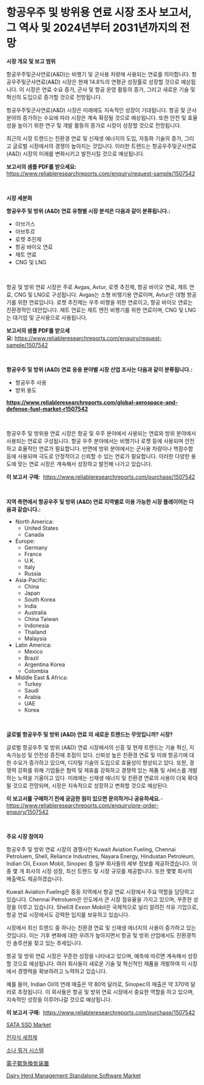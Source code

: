 <p><h1>항공우주 및 방위용 연료 시장 조사 보고서, 그 역사 및 2024년부터 2031년까지의 전망</h1></p><p><strong>시장 개요 및 보고 범위</strong></p>
<p><p>항공우주및군사연료(A&D)는 비행기 및 군사용 차량에 사용되는 연료를 의미합니다. 항공우주및군사연료(A&D) 시장은 현재 14.8%의 연평균 성장률로 성장할 것으로 예상됩니다. 이 시장은 연료 수요 증가, 군사 및 항공 운영 활동의 증가, 그리고 새로운 기술 및 혁신의 도입으로 증가할 것으로 전망됩니다.</p><p>항공우주및군사연료(A&D) 시장은 미래에도 지속적인 성장이 기대됩니다. 항공 및 군사 분야의 증가하는 수요에 따라 시장은 계속 확장될 것으로 예상됩니다. 또한 안전 및 효율성을 높이기 위한 연구 및 개발 활동의 증가로 시장이 성장할 것으로 전망됩니다.</p><p>최근의 시장 트렌드는 친환경 연료 및 신재생 에너지의 도입, 자동화 기술의 증가, 그리고 글로벌 시장에서의 경쟁이 높아지는 것입니다. 이러한 트렌드는 항공우주및군사연료(A&D) 시장의 미래를 변화시키고 발전시킬 것으로 예상됩니다.</p></p>
<p><strong>보고서의 샘플 PDF를 받으세요:</strong> <a href="https://www.reliableresearchreports.com/enquiry/request-sample/1507542">https://www.reliableresearchreports.com/enquiry/request-sample/1507542</a></p>
<p>&nbsp;</p>
<p><strong>시장 세분화</strong></p>
<p><strong>항공우주 및 방위 (A&D) 연료 유형별 시장 분석은 다음과 같이 분류됩니다.:</strong></p>
<p><ul><li>아브가스</li><li>아브투르</li><li>로켓 추진제</li><li>항공 바이오 연료</li><li>제트 연료</li><li>CNG 및 LNG</li></ul></p>
<p>&nbsp;</p>
<p><p>항공 및 방위 연료 시장은 주로 Avgas, Avtur, 로켓 추진제, 항공 바이오 연료, 제트 연료, CNG 및 LNG로 구성됩니다. Avgas는 소형 비행기용 연료이며, Avtur은 대형 항공기를 위한 연료입니다. 로켓 추진제는 우주 비행을 위한 연료이고, 항공 바이오 연료는 친환경적인 대안입니다. 제트 연료는 제트 엔진 비행기를 위한 연료이며, CNG 및 LNG는 대기업 및 군사용으로 사용됩니다.</p></p>
<p><strong>보고서의 샘플 PDF를 받으세요:</strong>&nbsp;<a href="https://www.reliableresearchreports.com/enquiry/request-sample/1507542">https://www.reliableresearchreports.com/enquiry/request-sample/1507542</a></p>
<p>&nbsp;</p>
<p><strong> 항공우주 및 방위 (A&D) 연료 응용 분야별 시장 산업 조사는 다음과 같이 분류됩니다.:</strong></p>
<p><ul><li>항공우주 사용</li><li>방위 용도</li></ul></p>
<p><strong><a href="https://www.reliableresearchreports.com/global-aerospace-and-defense-fuel-market-r1507542">https://www.reliableresearchreports.com/global-aerospace-and-defense-fuel-market-r1507542</a></strong></p>
<p>&nbsp;</p>
<p><p>항공우주 및 방위용 연료 시장은 항공 및 우주 분야에서 사용되는 연료와 방위 분야에서 사용되는 연료로 구성됩니다. 항공 우주 분야에서는 비행기나 로켓 등에 사용되며 안전하고 효율적인 연료가 필요합니다. 반면에 방위 분야에서는 군사용 차량이나 핵잠수함 등에 사용되며 극도로 안정적이고 신뢰할 수 있는 연료가 필요합니다. 이러한 다양한 용도에 맞는 연료 시장은 계속해서 성장하고 발전해 나가고 있습니다.</p></p>
<p><strong>이 보고서 구매:</strong>&nbsp; <a href="https://www.reliableresearchreports.com/purchase/1507542">https://www.reliableresearchreports.com/purchase/1507542</a></p>
<p>&nbsp;</p>
<p><strong>지역 측면에서 항공우주 및 방위 (A&D) 연료 지역별로 이용 가능한 시장 플레이어는 다음과 같습니다.:</strong></p>
<p><ul>
    <li>
        North America:
        <ul>
            <li>United States</li>
            <li>Canada</li>
        </ul>
    </li>
    <li>
        Europe:
        <ul>
            <li>Germany</li>
            <li>France</li>
            <li>U.K.</li>
            <li>Italy</li>
            <li>Russia</li>
        </ul>
    </li>
    <li>
        Asia-Pacific:
        <ul>
            <li>China</li>
            <li>Japan</li>
            <li>South Korea</li>
            <li>India</li>
            <li>Australia</li>
            <li>China Taiwan</li>
            <li>Indonesia</li>
            <li>Thailand</li>
            <li>Malaysia</li>
        </ul>
    </li>
    <li>
        Latin America:
        <ul>
            <li>Mexico</li>
            <li>Brazil</li>
            <li>Argentina Korea</li>
            <li>Colombia</li>
        </ul>
    </li>
    <li>
        Middle East & Africa:
        <ul>
            <li>Turkey</li>
            <li>Saudi</li>
            <li>Arabia</li>
            <li>UAE</li>
            <li>Korea</li>
        </ul>
    </li>
    </ul></p>
<p>&nbsp;</p>
<p><strong>글로벌 항공우주 및 방위 (A&D) 연료 의 새로운 트렌드는 무엇입니까? 시장?</strong></p>
<p><p>글로벌 항공우주 및 방위 (A&D) 연료 시장에서의 신흥 및 현재 트렌드는 기술 혁신, 지속가능성 및 안전성 증진에 초점이 있다. 신뢰성 높은 친환경 연료 및 미래 항공기에 대한 수요가 증가하고 있으며, 디지털 기술의 도입으로 효율성이 향상되고 있다. 또한, 경쟁력 강화를 위해 기업들은 협력 및 제휴를 강화하고 경쟁력 있는 제품 및 서비스를 개발하는 노력을 기울이고 있다. 미래에는 신재생 에너지 및 친환경 연료의 사용이 더욱 확대될 것으로 전망되며, 시장은 지속적으로 성장하고 변화할 것으로 예상된다.</p></p>
<p><strong>이 보고서를 구매하기 전에 궁금한 점이 있으면 문의하거나 공유하세요.</strong>- <a href="https://www.reliableresearchreports.com/enquiry/pre-order-enquiry/1507542">https://www.reliableresearchreports.com/enquiry/pre-order-enquiry/1507542</a></p>
<p>&nbsp;</p>
<p><strong>주요 시장 참여자</strong></p>
<p><p>항공우주 및 방위 연료 시장의 경쟁사인 Kuwait Aviation Fueling, Chennai Petroluem, Shell, Reliance Industries, Nayara Energy, Hindustan Petroleum, Indian Oil, Exxon Mobil, Sinopec 중 일부 회사들의 세부 정보를 제공하겠습니다. 이 중 몇 개 회사의 시장 성장, 최신 트렌드 및 시장 규모를 제공합니다. 또한 몇몇 회사의 매출액도 제공하겠습니다.</p><p>Kuwait Aviation Fueling은 중동 지역에서 항공 연료 시장에서 주요 역할을 담당하고 있습니다. Chennai Petroluem은 인도에서 큰 시장 점유율을 가지고 있으며, 꾸준한 성장을 이루고 있습니다. Shell과 Exxon Mobil은 국제적으로 널리 알려진 석유 기업으로, 항공 연료 시장에서도 강력한 입지를 보유하고 있습니다.</p><p>시장에서 최신 트렌드 중 하나는 친환경 연료 및 신재생 에너지의 사용이 증가하고 있는 것입니다. 이는 기후 변화에 대한 우려가 높아지면서 항공 및 방위 산업에서도 친환경적인 솔루션을 찾고 있는 추세입니다.</p><p>항공 및 방위 연료 시장은 꾸준한 성장을 나타내고 있으며, 예측에 따르면 계속해서 성장할 것으로 예상됩니다. 여러 회사들이 새로운 기술 및 혁신적인 제품을 개발하여 이 시장에서 경쟁력을 확보하려고 노력하고 있습니다.</p><p>예를 들어, Indian Oil의 연례 매출은 약 80억 달러로, Sinopec의 매출은 약 370억 달러로 추정됩니다. 이 회사들은 항공 및 방위 연료 시장에서 중요한 역할을 하고 있으며, 지속적인 성장을 이루어나갈 것으로 예상됩니다.</p></p>
<p><strong>이 보고서 구매:</strong>&nbsp;&nbsp;<a href="https://www.reliableresearchreports.com/purchase/1507542">https://www.reliableresearchreports.com/purchase/1507542</a></p>
<p><p><a href="https://issuu.com/reportprime-2/docs/sata-ssd-market-size-2030.pptx">SATA SSD Market</a></p><p><a href="https://github.com/crfsywufhm81415/Market-Research-Report-List-2/blob/main/305013986730.md">전자식 세정제</a></p><p><a href="https://github.com/vs10l4sfg5c/Market-Research-Report-List-2/blob/main/169196986731.md">소나 핑거 시스템</a></p><p><a href="https://github.com/moulafa/Market-Research-Report-List-1/blob/main/713926695082.md">電子緊急換気装置</a></p><p><a href="https://github.com/vimar16th/Market-Research-Report-List-4/blob/main/dairy-herd-management-standalone-software-market.md">Dairy Herd Management Standalone Software Market</a></p></p>